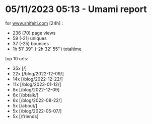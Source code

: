 # 05/11/2023 05:13 - Umami report
for www.shifeiti.com [24h] :

 - 236 (70) page views
 - 59 (-21) uniques
 - 37 (-25) bounces
 - 1h 51' 39'' (-2h 32' 55'') totaltime


top 10 urls:
 - 35x [/]
 - 22x [/blog/2022-12-09/]
 - 14x [/blog/2022-12-22/]
 - 11x [/blog/2023-01-12/]
 - 8x [/blog/2022-12-09]
 - 6x [/bbtalk/]
 - 6x [/blog/2022-08-22/]
 - 5x [/about/]
 - 5x [/blog/2022-05-07/]
 - 5x [/friends]


